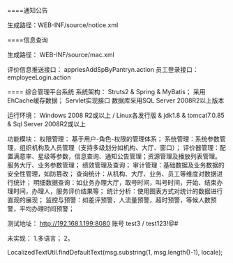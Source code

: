 ====通知公告

生成路径：WEB-INF/source/notice.xml

====信息查询

生成路径： WEB-INF/source/mac.xml

评价信息推送接口：   appriesAddSpByPantryn.action
员工登录接口：     employeeLogin.action


==== 综合管理平台系统
系统架构：
Struts2 & Spring & MyBatis；
采用EhCache缓存数据；
Servlet实现接口
数据库采用SQL Server 2008R2以上版本

运行环境：
Windows 2008 R2或以上 / Linux各发行版 & jdk1.8 & tomcat7.0.85 & Sql Server 2008R2或以上

功能模块：
权限管理： 基于用户-角色-权限的管理体系；
系统管理：系统参数管理，组织机构及人员管理（支持多级划分如机构、大厅、窗口）；
评价器管理：配置满意率、星级等参数，信息查询、通知公告管理；资源管理及播放列表管理。
服务大厅、业务参数管理；
绩效管理及查询；
审计管理：基础数据及业务数据的安全性管理，如防篡改；
查询统计：从机构、大厅、业务、员工等维度对数据进行统计；
明细数据查询：如业务办理大厅，取号时间，叫号时间，开始、结束办理时间，办理人，服务评价结果等；
统计分析：使用图表方式对统计的数据进行直观的展现；
监控与预警：如差评预警，人流量预警，超时预警，等候人数预警，平均办理时间预警；

测试地址：
http://192.168.1.199:8080
账号 test3 / test123!@#

未实现：
1.多语言；
2。


LocalizedTextUtil.findDefaultText(msg.substring(1, msg.length()-1), locale);
